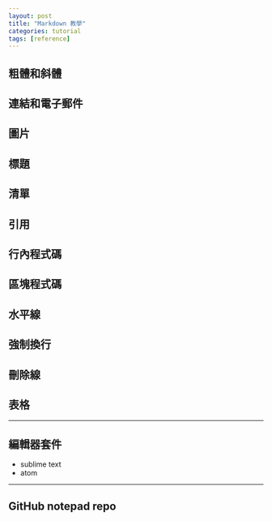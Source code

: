 ```yaml
---
layout: post
title: "Markdown 教學"
categories: tutorial
tags: [reference]
---
```


## 粗體和斜體
## 連結和電子郵件
## 圖片
## 標題
## 清單
## 引用
## 行內程式碼
## 區塊程式碼
## 水平線
## 強制換行
## 刪除線
## 表格

- - - - -

## 編輯器套件

* sublime text
* atom

- - - - -

## GitHub notepad repo
